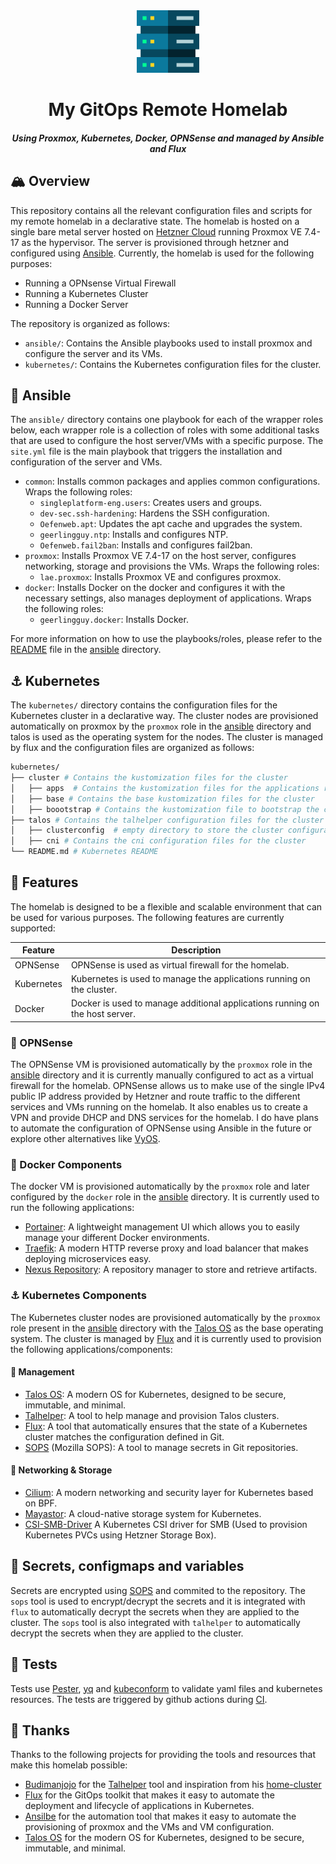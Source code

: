 <div align="center">
  <img src="./docs/assets/server.png"
  alt="GitOps Remote Homelab" width="100px" />
  <h1> My GitOps Remote Homelab </h1>
  <h5> Using Proxmox, Kubernetes, Docker, OPNSense and managed by Ansible and Flux </h5>
</div>

## 🏔️ Overview

This repository contains all the relevant configuration files and scripts for my remote homelab in a declarative state. The homelab is hosted on a single bare metal server hosted on [Hetzner Cloud](https://hetzner.com) running Proxmox VE 7.4-17 as the hypervisor. The server is provisioned through hetzner and configured using [Ansible](https://www.ansible.com/). Currently, the homelab is used for the following purposes:

- Running a OPNsense Virtual Firewall
- Running a Kubernetes Cluster
- Running a Docker Server

The repository is organized as follows:

- `ansible/`: Contains the Ansible playbooks used to install proxmox and configure the server and its VMs.
- `kubernetes/`: Contains the Kubernetes configuration files for the cluster.

## 🤖 Ansible

The `ansible/` directory contains one playbook for each of the wrapper roles below, each wrapper role is a collection of roles with some additional tasks that are used to configure the host server/VMs with a specific purpose. The `site.yml` file is the main playbook that triggers the installation and configuration of the server and VMs.

- `common`: Installs common packages and applies common configurations. Wraps the following roles:
  - `singleplatform-eng.users`: Creates users and groups.
  - `dev-sec.ssh-hardening`: Hardens the SSH configuration.
  - `Oefenweb.apt`: Updates the apt cache and upgrades the system.
  - `geerlingguy.ntp`: Installs and configures NTP.
  - `Oefenweb.fail2ban`: Installs and configures fail2ban.
- `proxmox`: Installs Proxmox VE 7.4-17 on the host server, configures networking, storage and provisions the VMs. Wraps the following roles:
  - `lae.proxmox`: Installs Proxmox VE and configures proxmox.
- `docker`: Installs Docker on the docker and configures it with the necessary settings, also manages deployment of applications. Wraps the following roles:
  - `geerlingguy.docker`: Installs Docker.

For more information on how to use the playbooks/roles, please refer to the [README](ansible/README.md) file in the [ansible](ansible/) directory.

## ⚓ Kubernetes

The `kubernetes/` directory contains the configuration files for the Kubernetes cluster in a declarative way. The cluster nodes are provisioned automatically on proxmox by the `proxmox` role in the [ansible](/ansible) directory and talos is used as the operating system for the nodes. The cluster is managed by flux and the configuration files are organized as follows:

```bash
kubernetes/
├── cluster # Contains the kustomization files for the cluster
│   ├── apps  # Contains the kustomization files for the applications running on the cluster
│   ├── base # Contains the base kustomization files for the cluster
│   ├── boootstrap # Contains the kustomization file to bootstrap the cluster with Flux along with the necessary secrets encrypted with sops.
├── talos # Contains the talhelper configuration files for the cluster along with the cluster secrets encrypted with sops.
│   ├── clusterconfig  # empty directory to store the cluster configuration files generated by talhelper
│   ├── cni # Contains the cni configuration files for the cluster
└── README.md # Kubernetes README
```

## 💫 Features

The homelab is designed to be a flexible and scalable environment that can be used for various purposes. The following features are currently supported:

| Feature    | Description                                                                  |
| ---------- | ---------------------------------------------------------------------------- |
| OPNSense   | OPNSense is used as virtual firewall for the homelab.                        |
| Kubernetes | Kubernetes is used to manage the applications running on the cluster.        |
| Docker     | Docker is used to manage additional applications running on the host server. |

### 🚦 OPNSense

The OPNSense VM is provisioned automatically by the `proxmox` role in the [ansible](/ansible) directory and it is currently manually configured to act as a virtual firewall for the homelab. OPNSense allows us to make use of the single IPv4 public IP address provided by Hetzner and route traffic to the different services and VMs running on the homelab. It also enables us to create a VPN and provide DHCP and DNS services for the homelab. I do have plans to automate the configuration of OPNSense using Ansible in the future or explore other alternatives like [VyOS](https://vyos.io/).

### 🚢 Docker Components

The docker VM is provisioned automatically by the `proxmox` role and later configured by the `docker` role in the [ansible](/ansible) directory. It is currently used to run the following applications:

- [Portainer](https://www.portainer.io/): A lightweight management UI which allows you to easily manage your different Docker environments.
- [Traefik](https://traefik.io/): A modern HTTP reverse proxy and load balancer that makes deploying microservices easy.
- [Nexus Repository](https://www.sonatype.com/nexus-repository-oss): A repository manager to store and retrieve artifacts.

### ⚓ Kubernetes Components

The Kubernetes cluster nodes are provisioned automatically by the `proxmox` role present in the [ansible](/ansible) directory with the [Talos OS](https://talos.dev) as the base operating system. The cluster is managed by [Flux](https://fluxcd.io/) and it is currently used to provision the following applications/components:

#### 👔 Management

- [Talos OS](https://talos.dev): A modern OS for Kubernetes, designed to be secure, immutable, and minimal.
- [Talhelper](https://budimanjojo.github.io/talhelper/latest/): A tool to help manage and provision Talos clusters.
- [Flux](https://fluxcd.io/): A tool that automatically ensures that the state of a Kubernetes cluster matches the configuration defined in Git.
- [SOPS](https://fluxcd.io/flux/guides/mozilla-sops/) (Mozilla SOPS): A tool to manage secrets in Git repositories.

#### 🛜 Networking & Storage

- [Cilium](https://cilium.io/): A modern networking and security layer for Kubernetes based on BPF.
- [Mayastor](https://mayastor.io/): A cloud-native storage system for Kubernetes.
- [CSI-SMB-Driver](https://github.com/kubernetes-csi/csi-driver-smb) A Kubernetes CSI driver for SMB (Used to provision Kubernetes PVCs using Hetzner Storage Box).

## 🔏 Secrets, configmaps and variables

Secrets are encrypted using [SOPS](https://github.com/getsops/sops) and commited to the repository. The `sops` tool is used to encrypt/decrypt the secrets and it is integrated with `flux` to automatically decrypt the secrets when they are applied to the cluster. The `sops` tool is also integrated with `talhelper` to automatically decrypt the secrets when they are applied to the cluster.

## 🧪 Tests

Tests use [Pester](https://pester.dev/), [yq](https://mikefarah.gitbook.io/yq/) and [kubeconform](https://github.com/yannh/kubeconform) to validate yaml files and kubernetes resources. The tests are triggered by github actions during [CI](.github/workflows/tests.yml).

## 🍕 Thanks

Thanks to the following projects for providing the tools and resources that make this homelab possible:

- [Budimanjojo](https://github.com/budimanjojo) for the [Talhelper](https://budimanjojo.github.io/talhelper/latest/) tool and inspiration from his [home-cluster](https://github.com/budimanjojo/home-cluster)
- [Flux](https://fluxcd.io/) for the GitOps toolkit that makes it easy to automate the deployment and lifecycle of applications in Kubernetes.
- [Ansilbe](https://www.ansible.com/) for the automation tool that makes it easy to automate the provisioning of proxmox and the VMs and VM configuration.
- [Talos OS](https://talos.dev) for the modern OS for Kubernetes, designed to be secure, immutable, and minimal.
